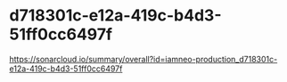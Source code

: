 # d718301c-e12a-419c-b4d3-51ff0cc6497f
https://sonarcloud.io/summary/overall?id=iamneo-production_d718301c-e12a-419c-b4d3-51ff0cc6497f
